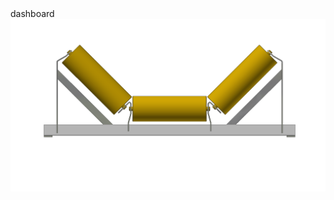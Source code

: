 <html>
 <head>
 </head>
 <body>
   dashboard

  <img src="docs/assets/frame_3r.png" alt="frame" />
 </body>
</html>
